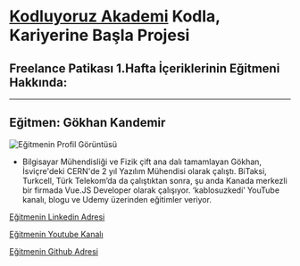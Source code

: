 # [Kodluyoruz Akademi](https://www.kodluyoruz.org/) Kodla, Kariyerine Başla Projesi

## Freelance Patikası 1.Hafta İçeriklerinin Eğitmeni Hakkında:
--- 

## Eğitmen: **Gökhan Kandemir**
![Eğitmenin Profil Görüntüsü](https://app.patika.dev/cdn/storage/Images/KP8PnghaLJ4jpbdMB/original/KP8PnghaLJ4jpbdMB.jpg)

* Bilgisayar Mühendisliği ve Fizik çift ana dalı tamamlayan Gökhan, İsviçre'deki CERN'de 2 yıl Yazılım Mühendisi olarak çalıştı. BiTaksi, Turkcell, Türk Telekom’da da çalıştıktan sonra, şu anda Kanada merkezli bir firmada Vue.JS Developer olarak çalışıyor. ‘kablosuzkedi’ YouTube kanalı, blogu ve Udemy üzerinden eğitimler veriyor.

[Eğitmenin Linkedin Adresi](https://www.linkedin.com/in/gokhan-kandemir/)

[Eğitmenin Youtube Kanalı](https://www.youtube.com/c/kablosuzkedii)

[Eğitmenin Github Adresi](https://github.com/gkandemi)